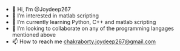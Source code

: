 - 👋 Hi, I’m @Joydeep267
- 👀 I’m interested in matlab scripting
- 🌱 I’m currently learning Python, C++ and matlab scripting
- 💞️ I’m looking to collaborate on any of the programming langages mentioned above
- 📫 How to reach me chakraborty.joydeep267@gmail.com

<!---
Joydeep267/Joydeep267 is a ✨ special ✨ repository because its `README.md` (this file) appears on your GitHub profile.
You can click the Preview link to take a look at your changes.
--->
